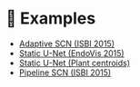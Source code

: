 # 🔦 Examples

- [Adaptive SCN (ISBI 2015)](/examples/adaptive_scn_isbi2015.ipynb)
- [Static U-Net (EndoVis 2015)](/examples/static_unet_endovis2015.ipynb)
- [Static U-Net (Plant centroids)](/examples/static_unet_plant_centroids.ipynb)
- [Pipeline SCN (ISBI 2015)](/examples/pipeline_scn_isbi2015.ipynb)

